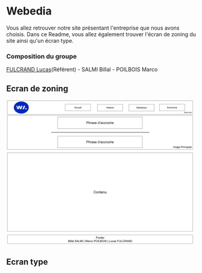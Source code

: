 # Webedia
Vous allez retrouver notre site présentant l'entreprise que nous avons choisis. Dans ce Readme, vous allez également trouver l'écran de zoning du site ainsi qu'un écran type.

### Composition du groupe
[FULCRAND Lucas](mailto:lucas.fulcrand@edu.univ-fcomte.fr?subject=SAE_1_05_06)(Référent) - SALMI Billal - POILBOIS Marco

## Ecran de zoning

![écran de zoning](doc/Ecran_Zoning.jpg)


## Ecran type 

